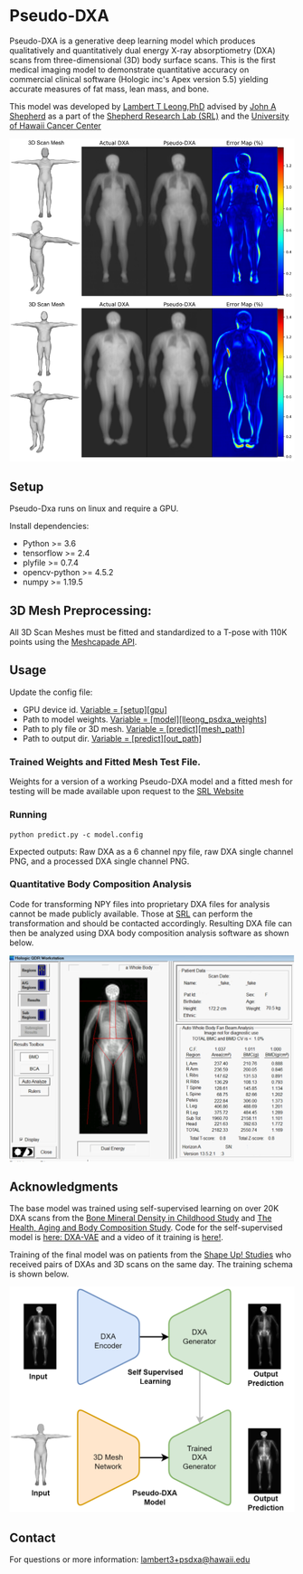 # Pseudo-DXA

Pseudo-DXA is a generative deep learning model which produces qualitatively and quantitatively dual energy X-ray absorptiometry (DXA) scans from three-dimensional (3D) body surface scans. This is the first medical imaging model to demonstrate quantitative accuracy on commercial clinical software (Hologic inc's Apex version 5.5) yielding accurate measures of fat mass, lean mass, and bone. 

This model was developed by [Lambert T Leong](https://github.com/LambertLeong),[PhD](https://www.lambertleong.com/) advised by [John A Shepherd](https://github.com/shepherd-lab) as a part of the [Shepherd Research Lab (SRL)](https://shepherdresearchlab.org/) and the [University of Hawaii Cancer Center](https://www.uhcancercenter.org/component/finder/search?q=lambert+leong&Itemid=926)

![Model Results](assets/figure_1_psdxa.png)

## Setup
Pseudo-Dxa runs on linux and require a GPU.

Install dependencies:  
* Python >= 3.6
* tensorflow >= 2.4
* plyfile >= 0.7.4
* opencv-python >= 4.5.2
* numpy >= 1.19.5

## 3D Mesh Preprocessing:

All 3D Scan Meshes must be fitted and standardized to a T-pose with 110K points using the [Meshcapade API](https://meshcapade.com/docs/api).

## Usage
Update the config file:
* GPU device id. [Variable = [setup][gpu]](https://github.com/LambertLeong/Pseudo-DXA/blob/cb2de537f7c82616cf77547efa401496f8c6013b/example.config#L2)
* Path to model weights. [Variable = [model][lleong_psdxa_weights]](https://github.com/LambertLeong/Pseudo-DXA/blob/cb2de537f7c82616cf77547efa401496f8c6013b/example.config#L8)
* Path to ply file or 3D mesh. [Variable = [predict][mesh_path]](https://github.com/LambertLeong/Pseudo-DXA/blob/cb2de537f7c82616cf77547efa401496f8c6013b/example.config#L11)
* Path to output dir. [Variable = [predict][out_path]](https://github.com/LambertLeong/Pseudo-DXA/blob/cb2de537f7c82616cf77547efa401496f8c6013b/example.config#L12)

### Trained Weights and Fitted Mesh Test File.
Weights for a version of a working Pseudo-DXA model and a fitted mesh for testing will be made available upon request to the [SRL Website](https://shepherdresearchlab.org/data-software/)  

### Running
```
python predict.py -c model.config
```
Expected outputs: Raw DXA as a 6 channel npy file, raw DXA single channel PNG, and a processed DXA single channel PNG.

### Quantitative Body Composition Analysis
Code for transforming NPY files into proprietary DXA files for analysis cannot be made publicly available. Those at [SRL](https://shepherdresearchlab.org/data-software/) can perform the transformation and should be contacted accordingly. Resulting DXA file can then be analyzed using DXA body composition analysis software as shown below.

![Body Comp Analysis](assets/supfig3_psdxa.png)

## Acknowledgments
The base model was trained using self-supervised learning on over 20K DXA scans from the [Bone Mineral Density in Childhood Study](https://www.nichd.nih.gov/research/supported/bmdcs) and [The Health, Aging and Body Composition Study](https://healthabc.nia.nih.gov/). Code for the self-supervised model is [here: DXA-VAE](https://github.com/LambertLeong/DXA-VAE) and a video of it training is [here!](https://youtu.be/hXSL7NVCeAY).

Training of the final model was on patients from the [Shape Up! Studies](https://shapeup.shepherdresearchlab.org/) who received pairs of DXAs and 3D scans on the same day. The training schema is shown below.

![Training Diagram](assets/supfig2_psdxa.png)

## Contact
For questions or more information: [lambert3+psdxa@hawaii.edu](lambert3+psdxa@hawaii.edu)
